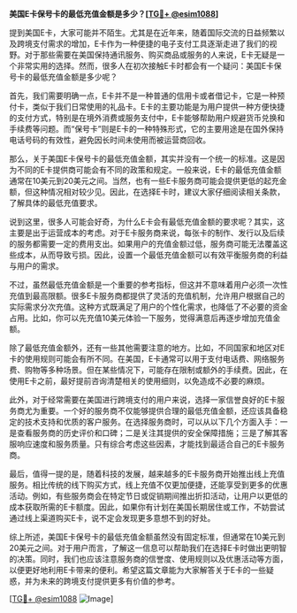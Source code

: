 **美国E卡保号卡的最低充值金额是多少？[[TG💪+ @esim1088](https://t.me/s/esim1088)]**

提到美国E卡，大家可能并不陌生。尤其是在近年来，随着国际交流的日益频繁以及跨境支付需求的增加，E卡作为一种便捷的电子支付工具逐渐走进了我们的视野。对于那些需要在美国保持通讯服务、购买商品或服务的人来说，E卡无疑是一个非常实用的选择。然而，很多人在初次接触E卡时都会有一个疑问：美国E卡保号卡的最低充值金额是多少呢？

首先，我们需要明确一点，E卡并不是一种普通的信用卡或者借记卡，它是一种预付卡，类似于我们日常使用的礼品卡。E卡的主要功能是为用户提供一种方便快捷的支付方式，特别是在境外消费或服务支付中，E卡能够帮助用户规避货币兑换和手续费等问题。而“保号卡”则是E卡的一种特殊形式，它的主要用途是在国外保持电话号码的有效性，避免因长时间未使用而被运营商回收。

那么，关于美国E卡保号卡的最低充值金额，其实并没有一个统一的标准。这是因为不同的E卡提供商可能会有不同的政策和规定。一般来说，E卡的最低充值金额通常在10美元到20美元之间。当然，也有一些E卡服务商可能会提供更低的起充金额，但这种情况相对较少见。因此，在选择E卡时，建议大家仔细阅读相关条款，了解具体的最低充值要求。

说到这里，很多人可能会好奇，为什么E卡会有最低充值金额的要求呢？其实，这主要是出于运营成本的考虑。对于E卡服务商来说，每张卡的制作、发行以及后续的服务都需要一定的费用支出。如果用户的充值金额过低，服务商可能无法覆盖这些成本，从而导致亏损。因此，设置一个最低充值金额可以有效平衡服务商的利益与用户的需求。

不过，虽然最低充值金额是一个重要的参考指标，但这并不意味着用户必须一次性充值到最高限额。很多E卡服务商都提供了灵活的充值机制，允许用户根据自己的实际需求分次充值。这种方式既满足了用户的个性化需求，也降低了不必要的资金占用。比如，你可以先充值10美元体验一下服务，觉得满意后再逐步增加充值金额。

除了最低充值金额外，还有一些其他需要注意的地方。比如，不同国家和地区对E卡的使用规则可能会有所不同。在美国，E卡通常可以用于支付电话费、网络服务费、购物等多种场景。但在某些情况下，可能存在限制或额外的手续费。因此，在使用E卡之前，最好提前咨询清楚相关的使用细则，以免造成不必要的麻烦。

此外，对于经常需要在美国进行跨境支付的用户来说，选择一家信誉良好的E卡服务商尤为重要。一个好的服务商不仅能够提供合理的最低充值金额，还应该具备稳定的技术支持和优质的客户服务。在选择服务商时，可以从以下几个方面入手：一是查看服务商的历史评价和口碑；二是关注其提供的安全保障措施；三是了解其客服响应速度和服务质量。只有综合考虑这些因素，才能找到最适合自己的E卡服务商。

最后，值得一提的是，随着科技的发展，越来越多的E卡服务商开始推出线上充值服务。相比传统的线下购买方式，线上充值不仅更加便捷，还能享受到更多的优惠活动。例如，有些服务商会在特定节日或促销期间推出折扣活动，让用户以更低的成本获取所需的E卡额度。因此，如果你有计划在美国长期居住或工作，不妨尝试通过线上渠道购买E卡，说不定会发现更多意想不到的好处。

综上所述，美国E卡保号卡的最低充值金额虽然没有固定标准，但通常在10美元到20美元之间。对于用户而言，了解这一信息可以帮助我们在选择E卡时做出更明智的决策。同时，我们也应该注意服务商的信誉度、使用规则以及优惠活动等方面，以便更好地利用E卡带来的便利。希望这篇文章能为大家解答关于E卡的一些疑惑，并为未来的跨境支付提供更多有价值的参考。

[[TG💪+ @esim1088](https://t.me/s/esim1088) ![Image](https://i.postimg.cc/4NQfJmqS/Snipaste-2025-05-13-00-14-12.png)]